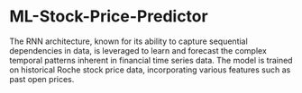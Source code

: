 # ML-Stock-Price-Predictor

 The RNN architecture, known for its ability to capture sequential dependencies in data, is leveraged to learn and forecast the complex temporal patterns inherent in financial time series data. The model is trained on historical Roche stock price data, incorporating various features such as past open prices.
